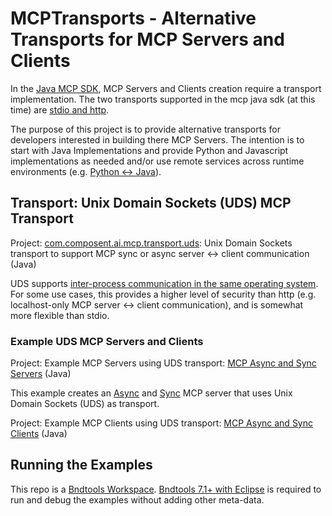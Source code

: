 # MCPTransports - Alternative Transports for MCP Servers and Clients

In the [Java MCP SDK](https://github.com/modelcontextprotocol/java-sdk), MCP Servers and Clients creation require a transport implementation.  The two transports supported in the mcp java sdk (at this time) are [stdio and http](https://github.com/modelcontextprotocol/java-sdk/tree/main/mcp/src/main/java/io/modelcontextprotocol/server/transport).

The purpose of this project is to provide alternative transports for developers interested in building there MCP Servers.  The intention is to start with Java Implementations and provide Python and Javascript implementations as needed and/or use remote services across runtime environments (e.g. [Python <-> Java](https://github.com/ECF/Py4j-RemoteServicesProvider)).

## Transport: Unix Domain Sockets (UDS) MCP Transport

Project: [com.composent.ai.mcp.transport.uds](/com.composent.ai.mcp.transport.uds):  Unix Domain Sockets transport to support MCP sync or async server <-> client communication (Java)

UDS supports [inter-process communication in the same operating system](https://en.wikipedia.org/wiki/Unix_domain_socket). For some use cases, this provides a higher level of security than http (e.g. localhost-only MCP server <-> client communication), and is somewhat more flexible than stdio.

### Example UDS MCP Servers and Clients

Project: Example MCP Servers using UDS transport:  [MCP Async and Sync Servers](/com.composent.ai.mcp.examples.transport.uds.mcpserver)  (Java)

This example creates an [Async](/blob/main/com.composent.ai.mcp.examples.transport.uds.mcpserver/src/main/java/com/composent/ai/mcp/examples/transport/uds/mcpserver/McpAsyncServerComponent.java) and [Sync](/blob/main/com.composent.ai.mcp.examples.transport.uds.mcpserver/src/main/java/com/composent/ai/mcp/examples/transport/uds/mcpserver/McpSyncServerComponent.java) MCP server that uses  Unix Domain Sockets (UDS) as transport.

Project: Example MCP Clients using UDS transport:  [MCP Async and Sync Clients](/com.composent.ai.mcp.examples.transport.uds.mcpclient)  (Java)

## Running the Examples
This repo is a [Bndtools Workspace](https://bndtools.org/).  [Bndtools 7.1+ with Eclipse](https://bndtools.org/installation.html) is required to run and debug the examples without adding other meta-data.

